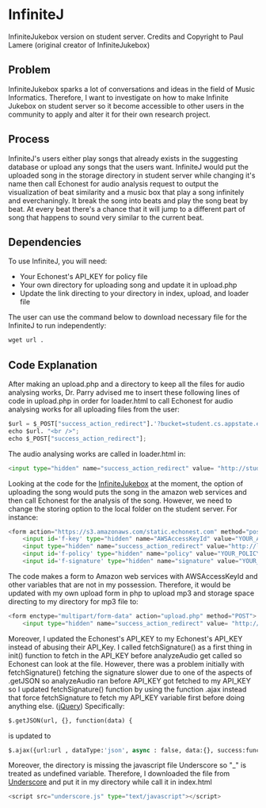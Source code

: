# InfiniteJ
InfiniteJukebox version on student server.
Credits and Copyright to Paul Lamere (original creator of InfiniteJukebox)

## Problem
InfiniteJukebox sparks a lot of conversations and ideas in the field of Music Informatics. Therefore, I want to investigate on how to make Infinite Jukebox on student server so it become accessible to other users in the community to apply and alter it for their own research project.

## Process 
InfiniteJ's users either play songs that already exists in the suggesting database or upload any songs that the users want. InfiniteJ would put the uploaded song in the storage directory in student server while changing it's name then call Echonest for audio analysis request to output the visualization of beat similarity and a music box that play a song infinitely and everchaningly. It break the song into beats and play the song beat by beat. At every beat there's a chance that it will jump to a different part of song that happens to sound very similar to the current beat. 

## Dependencies
To use InfiniteJ, you will need:
- Your Echonest's API_KEY for policy file
- Your own directory for uploading song and update it in upload.php
- Update the link directing to your directory in index, upload, and loader file

The user can use the command below to download necessary file for the InfiniteJ to run independently:
```python
wget url . 
```

## Code Explanation
After making an upload.php and a directory to keep all the files for audio analysing works, Dr. Parry advised me to insert these following lines of code in upload.php in order for loader.html to call Echonest for audio analysing works for all uploading files from the user: 
```python
$url = $_POST["success_action_redirect"].'?bucket=student.cs.appstate.edu/~tuhq/infiniteJ&key='.urlencode($_POST["key"]);
echo $url. "<br />";
echo $_POST["success_action_redirect"];
```
The audio analysing works are called in loader.html in:
```python
<input type="hidden" name="success_action_redirect" value= "http://student.cs.appstate.edu/~tuhq/infiniteJ/index.html">
```

Looking at the code for the [InfiniteJukebox] at the moment, the option of uploading the song would puts the song in the amazon web services and then call Echonest for the analysis of the song. However, we need to change the storing option to the local folder on the student server. 
For instance: 
```python
<form action="https://s3.amazonaws.com/static.echonest.com" method="post" enctype="multipart/form-data">
	<input id='f-key' type="hidden" name="AWSAccessKeyId" value="YOUR_AWS_ACCESS_KEY">
	<input type="hidden" name="success_action_redirect" value="http://labs.echonest.com/Uploader/index.html">
	<input id='f-policy' type="hidden" name="policy" value="YOUR_POLICY_DOCUMENT_BASE64_ENCODED">
	<input id='f-signature' type="hidden" name="signature" value="YOUR_CALCULATED_SIGNATURE"> 
```
The code makes a form to Amazon web services with AWSAccessKeyId and other variables that are not in my possession. Therefore, it would be updated with my own upload form in php to upload mp3 and storage space directing to my directory for mp3 file to:
```python
<form enctype="multipart/form-data" action="upload.php" method="POST">
	<input type="hidden" name="success_action_redirect" value= "http://student.cs.appstate.edu/~tuhq/infiniteJ/index.html">
```
Moreover, I updated the Echonest's API_KEY to my Echonest's API_KEY instead of abusing their API_Key. 
I called fetchSignature() as a first thing in init() function to fetch in the API_KEY before analyzeAudio get called so Echonest can look at the file. However, there was a problem initially with fetchSignature() fetching the signature slower due to one of the aspects of .getJSON so analyzeAudio ran before API_KEY got fetched to my API_KEY so I updated fetchSignature() function by using the function .ajax instead that force fetchSignature to fetch my API_KEY variable first before doing anything else. ([jQuery])
Specifically:
```python
$.getJSON(url, {}, function(data) {
```
is updated to
```python
$.ajax({url:url , dataType:'json', async : false, data:{}, success:function(data)
```

Moreover, the directory is missing the javascript file Underscore so "_" is treated as undefined variable. Therefore, I downloaded the file from [Underscore] and put it in my directory while call it in index.html
```python
<script src="underscore.js" type="text/javascript"></script>
```

[jQuery]: http://www.dotnetbull.com/2012/07/jquery-post-vs-get-vs-ajax.html
[Underscore]:http://underscorejs.org/
[InfiniteJukebox]: http://labs.echonest.com/Uploader/index.html

